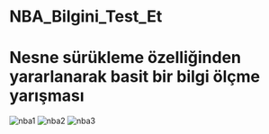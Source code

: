 # NBA_Bilgini_Test_Et
# Nesne sürükleme özelliğinden yararlanarak basit bir bilgi ölçme yarışması
![nba1](https://user-images.githubusercontent.com/112313083/193415272-3aa73747-a944-443a-993c-3b38ddabbb13.PNG)
![nba2](https://user-images.githubusercontent.com/112313083/193415277-26eba56c-27ec-40a3-9db8-8cb618778e2e.PNG)
![nba3](https://user-images.githubusercontent.com/112313083/193415281-39c4a323-e740-443e-b987-a7f31d05f136.PNG)

